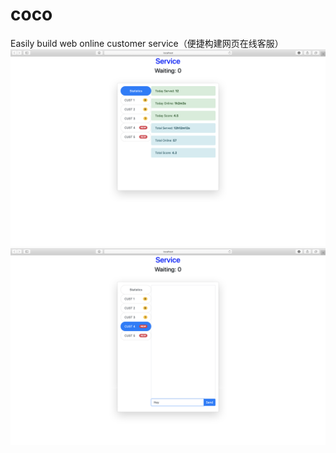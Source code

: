 # coco
Easily build web online customer service（便捷构建网页在线客服）
![Coco Service](https://github.com/db1995/images/blob/master/coco_service.png)
![Coco Service](https://github.com/db1995/images/blob/master/coco_service_1.png)
